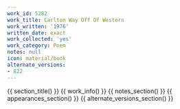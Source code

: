 ```yaml
---
work_id: 5282
work_title: Carlton Way Off Of Western
work_written: '1976'
written_date: exact
work_collected: 'yes'
work_category: Poem
notes: null
icon: material/book
alternate_versions:
- 822
---
```


{{ section_title() }}
{{ work_info() }}
{{ notes_section() }}
{{ appearances_section() }}
{{ alternate_versions_section() }}